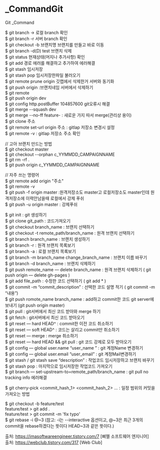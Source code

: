 # _CommandGit
Git _Command

$ git branch -> 로컬 branch 확인  
$ git branch -r 서버 branch 확인  
$ git checkout -b 브랜치명 브랜치를 만들고 바로 이동  
$ git branch -d(D) test 브랜치 삭제  
$ git status 현재상태(머지나 추가사항) 확인  
$ git add 경로 에러를 해결하고 추가하여 에러해결  
$ git stash 임시저장  
$ git stash pop 임시저장한파일 불러오기  
$ git remote prune origin 깃랩에서 삭제한거 서버와 동기화  
$ git push origin :브랜치네임 서버에서 삭제하기  
$ git remote  
$ git push origin dev  
$ git config http.postBuffer 104857600 git오류시 해결  
$ git merge --squash dev  
$ git merge --no-ff feature- : 새로운 가지 따서 merge(관리상 용이)  
$ git clone 주소  
$ git remote set-url origin 주소 : gitlap 저장소 변경시 설정  
$ git remote -v : gitlap 저장소 주소 확인  
  
// 고아 브랜치 만드는 방법  
$ git checkout master  
$ git checkout --orphan c_YYMMDD_CAMPAIGNNAME  
$ git rm -rf .  
$ git push origin c_YYMMDD_CAMPAIGNNAME  

// 자주 쓰는 명령어  
$ git remote add origin "주소"  
$ git remote -v  
$ git push -f origin master :원격저장소도 master고 로컬저장소도 master인데 원격저장소에 이력안남을때 로컬에서 강제 푸쉬   
$ git push -u origin master : 강제푸쉬   

$ git init : git 생성하기   
$ git clone git_path : 코드가져오기   
$ git checkout branch_name : 브랜치 선택하기   
$ git checkout -t remote_path/branch_name : 원격 브랜치 선택하기   
$ git branch branch_name : 브랜치 생성하기   
$ git branch -r : 원격 브랜치 목록보기   
$ git branch -a : 로컬 브랜치 목록보기   
$ git branch -m branch_name change_branch_name : 브랜치 이름 바꾸기   
$ git branch -d branch_name : 브랜치 삭제하기   
$ git push remote_name — delete branch_name : 원격 브랜치 삭제하기 ( git push origin — delete gh-pages )   
$ git add file_path : 수정한 코드 선택하기 ( git add * )   
$ git commit -m “commit_description” : 선택한 코드 설명 적기 ( git commit -m “내용”)   
$ git push romote_name branch_name : add하고 commit한 코드 git server에 보내기 (git push origin master)   
$ git pull : git서버에서 최신 코드 받아와 merge 하기   
$ git fetch : git서버에서 최신 코드 받아오기   
$ git reset — hard HEAD^ : commit한 이전 코드 취소하기   
$ git reset — soft HEAD^ : 코드는 살리고 commit만 취소하기   
$ git reset — merge : merge 취소하기   
$ git reset — hard HEAD && git pull : git 코드 강제로 모두 받아오기   
$ git config — global user.name “user_name ” : git 계정Name 변경하기   
$ git config — global user.email “user_email” : git 계정Mail변경하기   
$ git stash / git stash save “description” : 작업코드 임시저장하고 브랜치 바꾸기   
$ git stash pop : 마지막으로 임시저장한 작업코드 가져오기   
$ git branch — set-upstream-to=remote_path/branch_name : git pull no tracking info 에러해결   

$ git cherry-pick <commit_hash_1> <commit_hash_2> ... : 일정 범위의 커밋을 가져오는 방법   

$ git checkout -b feature/test   
feature/test > git add .   
feature/test > git commit -m 'fix typo'   
$ git rebase -i @~3   (참고: -i는 --interactive 옵션이고, @~3은 최근 3개의 commit을 rebase하겠다는 뜻이다 HEAD~3과 같은 뜻이다.)   

출처: https://imasoftwareengineer.tistory.com/7 [삐멜 소프트웨어 엔지니어]   
출처: https://webclub.tistory.com/317 [Web Club]   
